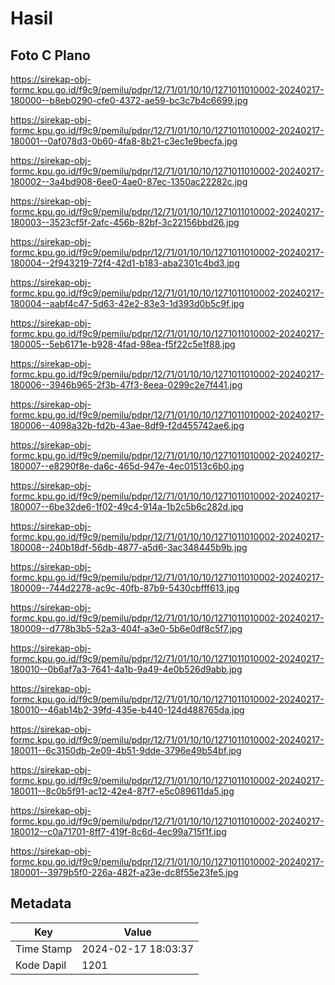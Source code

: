 # Hasil

## Foto C Plano

https://sirekap-obj-formc.kpu.go.id/f9c9/pemilu/pdpr/12/71/01/10/10/1271011010002-20240217-180000--b8eb0290-cfe0-4372-ae59-bc3c7b4c6699.jpg

https://sirekap-obj-formc.kpu.go.id/f9c9/pemilu/pdpr/12/71/01/10/10/1271011010002-20240217-180001--0af078d3-0b60-4fa8-8b21-c3ec1e9becfa.jpg

https://sirekap-obj-formc.kpu.go.id/f9c9/pemilu/pdpr/12/71/01/10/10/1271011010002-20240217-180002--3a4bd908-6ee0-4ae0-87ec-1350ac22282c.jpg

https://sirekap-obj-formc.kpu.go.id/f9c9/pemilu/pdpr/12/71/01/10/10/1271011010002-20240217-180003--3523cf5f-2afc-456b-82bf-3c22156bbd26.jpg

https://sirekap-obj-formc.kpu.go.id/f9c9/pemilu/pdpr/12/71/01/10/10/1271011010002-20240217-180004--2f943219-72f4-42d1-b183-aba2301c4bd3.jpg

https://sirekap-obj-formc.kpu.go.id/f9c9/pemilu/pdpr/12/71/01/10/10/1271011010002-20240217-180004--aabf4c47-5d63-42e2-83e3-1d393d0b5c9f.jpg

https://sirekap-obj-formc.kpu.go.id/f9c9/pemilu/pdpr/12/71/01/10/10/1271011010002-20240217-180005--5eb6171e-b928-4fad-98ea-f5f22c5e1f88.jpg

https://sirekap-obj-formc.kpu.go.id/f9c9/pemilu/pdpr/12/71/01/10/10/1271011010002-20240217-180006--3946b965-2f3b-47f3-8eea-0299c2e7f441.jpg

https://sirekap-obj-formc.kpu.go.id/f9c9/pemilu/pdpr/12/71/01/10/10/1271011010002-20240217-180006--4098a32b-fd2b-43ae-8df9-f2d455742ae6.jpg

https://sirekap-obj-formc.kpu.go.id/f9c9/pemilu/pdpr/12/71/01/10/10/1271011010002-20240217-180007--e8290f8e-da6c-465d-947e-4ec01513c6b0.jpg

https://sirekap-obj-formc.kpu.go.id/f9c9/pemilu/pdpr/12/71/01/10/10/1271011010002-20240217-180007--6be32de6-1f02-49c4-914a-1b2c5b6c282d.jpg

https://sirekap-obj-formc.kpu.go.id/f9c9/pemilu/pdpr/12/71/01/10/10/1271011010002-20240217-180008--240b18df-56db-4877-a5d6-3ac348445b9b.jpg

https://sirekap-obj-formc.kpu.go.id/f9c9/pemilu/pdpr/12/71/01/10/10/1271011010002-20240217-180009--744d2278-ac9c-40fb-87b9-5430cbfff613.jpg

https://sirekap-obj-formc.kpu.go.id/f9c9/pemilu/pdpr/12/71/01/10/10/1271011010002-20240217-180009--d778b3b5-52a3-404f-a3e0-5b6e0df8c5f7.jpg

https://sirekap-obj-formc.kpu.go.id/f9c9/pemilu/pdpr/12/71/01/10/10/1271011010002-20240217-180010--0b6af7a3-7641-4a1b-9a49-4e0b526d9abb.jpg

https://sirekap-obj-formc.kpu.go.id/f9c9/pemilu/pdpr/12/71/01/10/10/1271011010002-20240217-180010--46ab14b2-39fd-435e-b440-124d488765da.jpg

https://sirekap-obj-formc.kpu.go.id/f9c9/pemilu/pdpr/12/71/01/10/10/1271011010002-20240217-180011--6c3150db-2e09-4b51-9dde-3796e49b54bf.jpg

https://sirekap-obj-formc.kpu.go.id/f9c9/pemilu/pdpr/12/71/01/10/10/1271011010002-20240217-180011--8c0b5f91-ac12-42e4-87f7-e5c089611da5.jpg

https://sirekap-obj-formc.kpu.go.id/f9c9/pemilu/pdpr/12/71/01/10/10/1271011010002-20240217-180012--c0a71701-8ff7-419f-8c6d-4ec99a715f1f.jpg

https://sirekap-obj-formc.kpu.go.id/f9c9/pemilu/pdpr/12/71/01/10/10/1271011010002-20240217-180001--3979b5f0-226a-482f-a23e-dc8f55e23fe5.jpg


## Metadata

| Key        | Value               |
| ---------- | ------------------- |
| Time Stamp | 2024-02-17 18:03:37 |
| Kode Dapil | 1201                |



